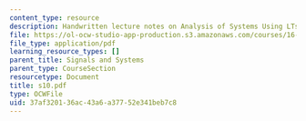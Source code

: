 ```yaml
---
content_type: resource
description: Handwritten lecture notes on Analysis of Systems Using LTs.
file: https://ol-ocw-studio-app-production.s3.amazonaws.com/courses/16-01-unified-engineering-i-ii-iii-iv-fall-2005-spring-2006/37af320136ac43a6a37752e341beb7c8_s10.pdf
file_type: application/pdf
learning_resource_types: []
parent_title: Signals and Systems
parent_type: CourseSection
resourcetype: Document
title: s10.pdf
type: OCWFile
uid: 37af3201-36ac-43a6-a377-52e341beb7c8
---
```

